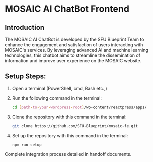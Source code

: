 # MOSAIC AI ChatBot Frontend

## Introduction

The MOSAIC AI ChatBot is developed by the SFU Blueprint Team to enhance the engagement and satisfaction of users interacting with MOSAIC's services. By leveraging advanced AI and machine learning technologies, this chatbot aims to streamline the dissemination of information and improve user experience on the MOSAIC website.

## Setup Steps:

1. Open a terminal (PowerShell, cmd, Bash etc.,)
2. Run the following command in the terminal:

   ```bash
   cd [path-to-your-wordpress-root]/wp-content/reactpress/apps/
   ```

3. Clone the repository with this command in the terminal:
   ```bash
   git clone https://github.com/SFU-Blueprint/mosaic-fe.git
   ```
4. Set up the repository with this command in the terminal:
   ```bash
   npm run setup
   ```

Complete integration process detailed in handoff documents.
